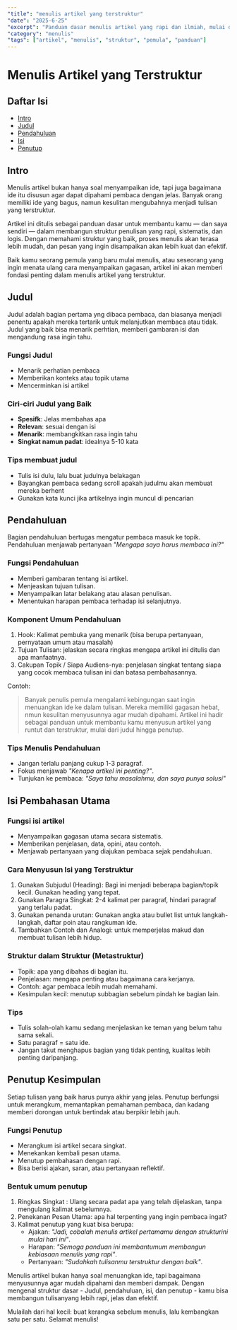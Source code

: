 ```yaml
---
"title": "menulis artikel yang terstruktur"
"date": "2025-6-25"
"excerpt": "Panduan dasar menulis artikel yang rapi dan ilmiah, mulai dari ide hingga kesimpulan, untuk membantu penulis pemula membangun struktur tulisan yang kuat."
"category": "menulis"
"tags": ["artikel", "menulis", "struktur", "pemula", "panduan"]
---
```


# Menulis Artikel yang Terstruktur

## Daftar Isi
- [Intro](#intro)
- [Judul](#judul)
- [Pendahuluan](#pendahuluan)
- [Isi](#isi-pembahasan-utama)
- [Penutup](#penutup-kesimpulan)

## Intro
Menulis artikel bukan hanya soal menyampaikan ide, tapi juga bagaimana ide itu disusun agar dapat dipahami pembaca dengan jelas. Banyak orang memiliki ide yang bagus, namun kesulitan mengubahnya menjadi tulisan yang terstruktur.

Artikel ini ditulis sebagai panduan dasar untuk membantu kamu — dan saya sendiri — dalam membangun struktur penulisan yang rapi, sistematis, dan logis. Dengan memahami struktur yang baik, proses menulis akan terasa lebih mudah, dan pesan yang ingin disampaikan akan lebih kuat dan efektif.

Baik kamu seorang pemula yang baru mulai menulis, atau seseorang yang ingin menata ulang cara menyampaikan gagasan, artikel ini akan memberi fondasi penting dalam menulis artikel yang terstruktur.

## Judul

Judul adalah bagian pertama yng dibaca pembaca, dan biasanya menjadi penentu apakah mereka tertarik untuk melanjutkan membaca atau tidak. Judul yang baik bisa menarik perhtian, memberi gambaran isi dan mengandung rasa ingin tahu.

### Fungsi Judul
- Menarik perhatian pembaca
- Memberikan konteks atau topik utama
- Mencerminkan isi artikel

### Ciri-ciri Judul yang Baik
- **Spesifk**: Jelas membahas apa
- **Relevan**: sesuai dengan isi
- **Menarik**: membangkitkan rasa ingin tahu
- **Singkat namun padat**: idealnya 5-10 kata

### Tips membuat judul
- Tulis isi dulu, lalu buat judulnya belakagan
- Bayangkan pembaca sedang scroll apakah judulmu akan membuat mereka berhent
- Gunakan kata kunci jika artikelnya ingin muncul di pencarian

## Pendahuluan

Bagian pendahuluan bertugas mengatur pembaca masuk ke topik. Pendahuluan menjawab pertanyaan _"Mengapa saya harus membaca ini?"_

### Fungsi Pendahuluan
- Memberi gambaran tentang isi artikel.
- Menjeaskan tujuan tulisan.
- Menyampaikan latar belakang atau alasan penulisan.
- Menentukan harapan pembaca terhadap isi selanjutnya.

### Komponent Umum Pendahuluan
1. Hook: Kalimat pembuka yang menarik (bisa berupa pertanyaan, pernyataan umum atau masalah)
2. Tujuan Tulisan: jelaskan secara ringkas mengapa artikel ini ditulis dan apa manfaatnya.
3. Cakupan Topik / Siapa Audiens-nya: penjelasan singkat tentang siapa yang cocok membaca tulisan ini dan batasa pembahasannya.

Contoh:
> Banyak penulis pemula mengalami kebingungan saat ingin menuangkan ide ke dalam tulisan. Mereka memiliki gagasan hebat, nmun kesulitan menyusunnya agar mudah dipahami. Artikel ini hadir sebagai panduan untuk membantu kamu menyusun artikel yang runtut dan terstruktur, mulai dari judul hingga penutup.

### Tips Menulis Pendahuluan
- Jangan terlalu panjang cukup 1-3 paragraf.
- Fokus menjawab _"Kenapa artikel ini penting?"_.
- Tunjukan ke pembaca: _"Saya tahu masalahmu, dan saya punya solusi"_

## Isi Pembahasan Utama
### Fungsi isi artikel
- Menyampaikan gagasan utama secara sistematis.
- Memberikan penjelasan, data, opini, atau contoh.
- Menjawab pertanyaan yang diajukan pembaca sejak pendahuluan.

### Cara Menyusun Isi yang Terstruktur
1. Gunakan Subjudul (Heading): Bagi ini menjadi beberapa bagian/topik kecil. Gunakan heading yang tepat.
2. Gunakan Paragra Singkat: 2-4 kalimat per paragraf, hindari paragraf yang terlalu padat.
3. Gunakan penanda urutan: Gunakan angka atau bullet list untuk langkah-langkah, daftar poin atau rangkuman ide.
4. Tambahkan Contoh dan Analogi: untuk memperjelas makud dan membuat tulisan lebih hidup.

### Struktur dalam Struktur (Metastruktur)
- Topik: apa yang dibahas di bagian itu.
- Penjelasan: mengapa penting atau bagaimana cara kerjanya.
- Contoh: agar pembaca lebih mudah memahami.
- Kesimpulan kecil: menutup subbagian sebelum pindah ke bagian lain.

### Tips
- Tulis solah-olah kamu sedang menjelaskan ke teman yang belum tahu sama sekali.
- Satu paragraf = satu ide.
- Jangan takut menghapus bagian yang tidak penting, kualitas lebih penting daripanjang.

## Penutup Kesimpulan
Setiap tulisan yang baik harus punya akhir yang jelas. Penutup berfungsi untuk merangkum, memantapkan pemahaman pembaca, dan kadang memberi dorongan untuk bertindak atau berpikir lebih jauh.

### Fungsi Penutup
- Merangkum isi artikel secara singkat.
- Menekankan kembali pesan utama.
- Menutup pembahasan dengan rapi.
- Bisa berisi ajakan, saran, atau pertanyaan reflektif.

### Bentuk umum penutup
1. Ringkas Singkat : Ulang secara padat apa yang telah dijelaskan, tanpa mengulang kalimat sebelumnya.
2. Penekanan Pesan Utama: apa hal terpenting yang ingin pembaca ingat?
3. Kalimat penutup yang kuat bisa berupa:
    - Ajakan: _"Jadi, cobalah menulis artikel pertamamu dengan strukturini mulai hari ini"_.
    - Harapan: _"Semoga panduan ini membantumum membangun kebiasaan menulis yang rapi"_.
    - Pertanyaan: _"Sudahkah tulisanmu terstruktur dengan baik"_.

Menulis artikel bukan hanya soal menuangkan ide, tapi bagaimana menyusunnya agar mudah dipahami dan memberi dampak. Dengan mengenal struktur dasar - Judul, pendahuluan, isi, dan penutup - kamu bisa membangun tulisanyang lebih rapi, jelas dan efektif.

Mulailah dari hal kecil: buat kerangka sebelum menulis, lalu kembangkan satu per satu. Selamat menulis!